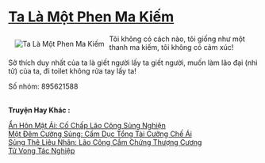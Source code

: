 <a href="https://truyenwiki.net/ta-la-mot-phen-ma-kiem.35760/" title="Ta Là Một Phen Ma Kiếm"><h1>Ta Là Một Phen Ma Kiếm</h1></a><div style="display:table"><img align="right" style="float: left; padding: 10px;" src="https://truyenwiki.net/a/img/str/src/35760.jpg" alt="Ta Là Một Phen Ma Kiếm">Tôi không có cách nào, tôi giống như một thanh ma kiếm, tôi không có cảm xúc!<p></p> Sở thích duy nhất của ta là giết người lấy ta giết người, muốn làm lão đại (nhi tử) của ta, đi toilet không rửa tay lấy ta!<p></p> Số nhóm: 895621588</div><p><br><b>Truyện Hay Khác :</b></p><a href="https://truyenwiki.net/an-hon-mat-ai-co-chap-lao-cong-sung-nghien.36925/" alt="Ẩn Hôn Mật Ái: Cố Chấp Lão Công Sủng Nghiện">Ẩn Hôn Mật Ái: Cố Chấp Lão Công Sủng Nghiện</a><br/><a href="https://github.com/nownovels/wikidich/tree/master/truyenhay/36514" alt="Một Đêm Cường Sủng: Cấm Dục Tổng Tài Cưỡng Chế Ái">Một Đêm Cường Sủng: Cấm Dục Tổng Tài Cưỡng Chế Ái</a><br/><a href="https://sangtacviet.wordpress.com/2020/10/22/sung-the-lieu-nhan-lao-cong-cam-chung-thuong-cuong/" alt="Sủng Thê Liêu Nhân: Lão Công Cầm Chứng Thượng Cương">Sủng Thê Liêu Nhân: Lão Công Cầm Chứng Thượng Cương</a><br/><a href="https://github.com/nownovels/wikidich/tree/master/truyenhay/36503" alt="Tử Vong Tác Nghiệp">Tử Vong Tác Nghiệp</a><br/>